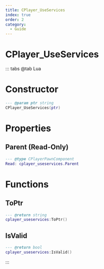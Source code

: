 ```yaml
---
title: CPlayer_UseServices
index: true
order: 2
category:
  - Guide
---
```


# CPlayer_UseServices

::: tabs
@tab Lua
# Constructor
```lua
--- @param ptr string
CPlayer_UseServices(ptr)
```
# Properties
## Parent (Read-Only)
```lua
--- @type CPlayerPawnComponent
Read: cplayer_useservices.Parent
```
# Functions
## ToPtr
```lua
--- @return string
cplayer_useservices:ToPtr()
```
## IsValid
```lua
--- @return bool
cplayer_useservices:IsValid()
```

:::